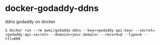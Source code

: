 # docker-godaddy-ddns
ddns godaddy on docker
```console
$ docker run --rm awei/godaddy-ddns --key=<godaddy-api-key> --secret=<godaddy-api-secret> --domain=<your.domain> --record=@ --type=A --ttl=600
```
